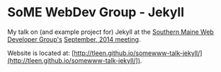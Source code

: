 SoME WebDev Group - Jekyll
==========================

My talk on (and example project for) Jekyll at the [Southern Maine Web Developer Group's](http://www.meetup.com/Southern-Maine-Web-Developer-Group/) [September, 2014 meeting](http://www.meetup.com/Southern-Maine-Web-Developer-Group/events/207626212/).

Website is located at: [http://tleen.github.io/somewww-talk-jekyll/](http://tleen.github.io/somewww-talk-jekyll/]).
